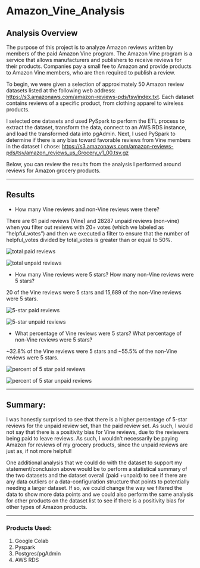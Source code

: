 # Amazon_Vine_Analysis

## Analysis Overview

The purpose of this project is to analyze Amazon reviews written by members of the paid Amazon Vine program. The Amazon Vine program is a service that allows manufacturers and publishers to receive reviews for their products. Companies pay a small fee to Amazon and provide products to Amazon Vine members, who are then required to publish a review.

To begin, we were given a selection of approximately 50 Amazon review datasets listed at the following web address: https://s3.amazonaws.com/amazon-reviews-pds/tsv/index.txt. Each dataset contains reviews of a specific product, from clothing apparel to wireless products. 

I selected one datasets and used PySpark to perform the ETL process to extract the dataset, transform the data, connect to an AWS RDS instance, and load the transformed data into pgAdmin. Next, I used PySpark to determine if there is any bias toward favorable reviews from Vine members in the dataset I chose: https://s3.amazonaws.com/amazon-reviews-pds/tsv/amazon_reviews_us_Grocery_v1_00.tsv.gz

Below, you can review the results from the analysis I performed around reviews for Amazon grocery products. 

- - - - 

## Results

* How many Vine reviews and non-Vine reviews were there?

There are 61 paid reviews (Vine) and 28287 unpaid reviews (non-vine) when you filter out reviews with 20+ votes (which we labeled as “helpful_votes”) and then we executed a filter to ensure that the number of helpful_votes divided by total_votes is greater than or equal to 50%.

![total paid reviews](https://user-images.githubusercontent.com/103781847/182910716-06226a67-592b-4c9f-bea9-116822269be1.png)

![total unpaid reviews](https://user-images.githubusercontent.com/103781847/182910734-08b28e02-0018-4bf2-9256-dbb203384c9f.png)

* How many Vine reviews were 5 stars? How many non-Vine reviews were 5 stars?

20 of the Vine reviews were 5 stars and 15,689 of the non-Vine reviews were 5 stars.

![5-star paid reviews](https://user-images.githubusercontent.com/103781847/182910789-5c9d9c16-ad81-4168-9f5b-2062e9909a30.png)

![5-star unpaid reviews](https://user-images.githubusercontent.com/103781847/182910817-c3e78417-f111-4622-901c-6d14f1e93ee7.png)

* What percentage of Vine reviews were 5 stars? What percentage of non-Vine reviews were 5 stars?

~32.8% of the Vine reviews were 5 stars and ~55.5% of the non-Vine reviews were 5 stars.

![percent of 5 star paid reviews](https://user-images.githubusercontent.com/103781847/182911123-f4819c10-cbc0-40ec-8936-95c520fddda0.png)

![percent of 5 star unpaid reviews](https://user-images.githubusercontent.com/103781847/182911152-8e557926-f740-4e1b-966a-778e610db939.png)

- - - - 

## Summary: 

I was honestly surprised to see that there is a higher percentage of 5-star reviews for the unpaid review set, than the paid review set. As such, I would not say that there is a positivity bias for Vine reviews, due to the reviewers being paid to leave reviews. As such, I wouldn’t necessarily be paying Amazon for reviews of my grocery products, since the unpaid reviews are just as, if not more helpful!

One additional analysis that we could do with the dataset to support my statement/conclusion above would be to perform a statistical summary of the two datasets and the dataset overall (paid +unpaid) to see if there are any data outliers or a data-configuration structure that points to potentially needing a larger dataset. If so, we could change the way we filtered the data to show more data points and we could also perform the same analysis for other products on the dataset list to see if there is a positivity bias for other types of Amazon products. 

- - - - 

### Products Used:
1. Google Colab
2. Pyspark
3. Postgres/pgAdmin
4. AWS RDS
